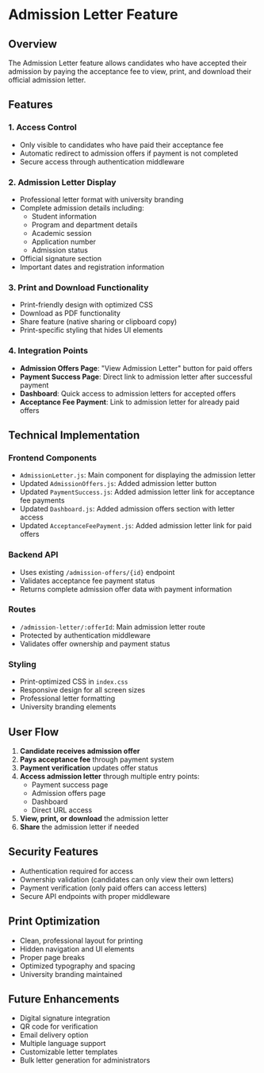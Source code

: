 # Admission Letter Feature

## Overview
The Admission Letter feature allows candidates who have accepted their admission by paying the acceptance fee to view, print, and download their official admission letter.

## Features

### 1. Access Control
- Only visible to candidates who have paid their acceptance fee
- Automatic redirect to admission offers if payment is not completed
- Secure access through authentication middleware

### 2. Admission Letter Display
- Professional letter format with university branding
- Complete admission details including:
  - Student information
  - Program and department details
  - Academic session
  - Application number
  - Admission status
- Official signature section
- Important dates and registration information

### 3. Print and Download Functionality
- Print-friendly design with optimized CSS
- Download as PDF functionality
- Share feature (native sharing or clipboard copy)
- Print-specific styling that hides UI elements

### 4. Integration Points
- **Admission Offers Page**: "View Admission Letter" button for paid offers
- **Payment Success Page**: Direct link to admission letter after successful payment
- **Dashboard**: Quick access to admission letters for accepted offers
- **Acceptance Fee Payment**: Link to admission letter for already paid offers

## Technical Implementation

### Frontend Components
- `AdmissionLetter.js`: Main component for displaying the admission letter
- Updated `AdmissionOffers.js`: Added admission letter button
- Updated `PaymentSuccess.js`: Added admission letter link for acceptance fee payments
- Updated `Dashboard.js`: Added admission offers section with letter access
- Updated `AcceptanceFeePayment.js`: Added admission letter link for paid offers

### Backend API
- Uses existing `/admission-offers/{id}` endpoint
- Validates acceptance fee payment status
- Returns complete admission offer data with payment information

### Routes
- `/admission-letter/:offerId`: Main admission letter route
- Protected by authentication middleware
- Validates offer ownership and payment status

### Styling
- Print-optimized CSS in `index.css`
- Responsive design for all screen sizes
- Professional letter formatting
- University branding elements

## User Flow

1. **Candidate receives admission offer**
2. **Pays acceptance fee** through payment system
3. **Payment verification** updates offer status
4. **Access admission letter** through multiple entry points:
   - Payment success page
   - Admission offers page
   - Dashboard
   - Direct URL access
5. **View, print, or download** the admission letter
6. **Share** the admission letter if needed

## Security Features

- Authentication required for access
- Ownership validation (candidates can only view their own letters)
- Payment verification (only paid offers can access letters)
- Secure API endpoints with proper middleware

## Print Optimization

- Clean, professional layout for printing
- Hidden navigation and UI elements
- Proper page breaks
- Optimized typography and spacing
- University branding maintained

## Future Enhancements

- Digital signature integration
- QR code for verification
- Email delivery option
- Multiple language support
- Customizable letter templates
- Bulk letter generation for administrators 